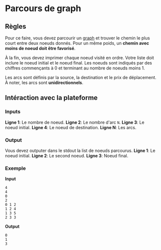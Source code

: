 # Parcours de graph
## Règles
Pour ce faire, vous devez parcourir un [graph](https://en.wikipedia.org/wiki/Graph_(abstract_data_type)) et trouver le
chemin le plus court entre deux noeuds donnés. Pour un même poids, un **chemin avec moins de noeud doit être favorisé**.

À la fin, vous devez imprimer chaque noeud visité en ordre. Votre liste doit inclure le noeud initial et le noeud final.
Les noeuds sont indiqués par des chiffres commençants à 0 et terminant au nombre de noeuds moins 1.

Les arcs sont définis par la source, la destination et le prix de déplacement. À noter, les arcs sont 
**unidirectionnels**.

[Graph]: https://github.com/carapas/CSGamesSelectionPublic/blob/master/Graph/graph.png "Graph"

## Intéraction avec la plateforme
### Inputs
**Ligne 1**: Le nombre de noeud.
**Ligne 2**: Le nombre d'arc `N`.
**Ligne 3**: Le noeud initial.
**Ligne 4**: Le noeud de destination.
**Ligne N**: Les arcs.

### Output
Vous devez outputer dans le stdout la list de noeuds parcourus.
**Ligne 1**: Le noeud initial.
**Ligne 2**: Le second noeud.
**Ligne 3**: Noeud final.

### Exemple
**Input**
```
4
4
0
2
0 1 2
1 2 4
1 3 5
2 3 3
```
**Output**
```
0
1
3
```

